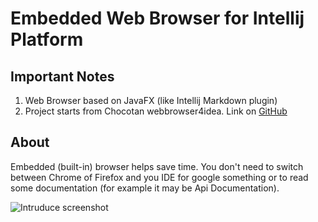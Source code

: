 Embedded Web Browser for Intellij Platform
==========================================

## Important Notes
1. Web Browser based on JavaFX (like Intellij Markdown plugin)
2. Project starts from Chocotan webbrowser4idea. Link on <a href="https://github.com/chocotan/webbrowser4idea">GitHub</a>

## About
Embedded (built-in) browser helps save time. You don't need to switch between Chrome of Firefox and you IDE for google something or to read some documentation (for example it may be Api Documentation).

<img src="https://raw.githubusercontent.com/vistarsvo/emBrowser4Intellij/master/docs/img/introduce.png" alt="Intruduce screenshot" alt="Introduce image" />
